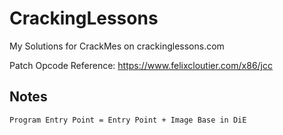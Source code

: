 # CrackingLessons
My Solutions for CrackMes on crackinglessons.com

Patch Opcode Reference: https://www.felixcloutier.com/x86/jcc


## Notes

```
Program Entry Point = Entry Point + Image Base in DiE
```
